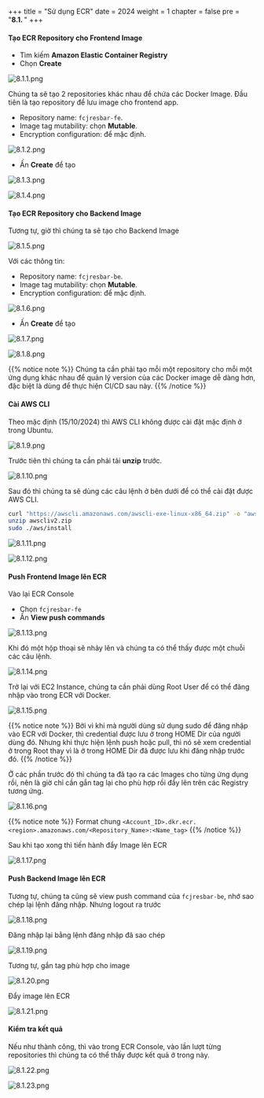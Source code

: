 +++
title = "Sử dụng ECR"
date = 2024
weight = 1
chapter = false
pre = "<b>8.1. </b>"
+++

#### Tạo ECR Repository cho Frontend Image

- Tìm kiếm **Amazon Elastic Container Registry**
- Chọn **Create**

![8.1.1.png](/images/8-push-image/8.1.1.png)

Chúng ta sẽ tạo 2 repositories khác nhau để chứa các Docker Image. Đầu tiên là tạo repository để lưu image cho frontend app.

- Repository name: `fcjresbar-fe`.
- Image tag mutability: chọn **Mutable**.
- Encryption configuration: để mặc định.

![8.1.2.png](/images/8-push-image/8.1.2.png)

- Ấn **Create** để tạo

![8.1.3.png](/images/8-push-image/8.1.3.png)

![8.1.4.png](/images/8-push-image/8.1.4.png)

#### Tạo ECR Repository cho Backend Image

Tương tự, giờ thì chúng ta sẽ tạo cho Backend Image

![8.1.5.png](/images/8-push-image/8.1.5.png)

Với các thông tin:

- Repository name: `fcjresbar-be`.
- Image tag mutability: chọn **Mutable**.
- Encryption configuration: để mặc định.

![8.1.6.png](/images/8-push-image/8.1.6.png)

- Ấn **Create** để tạo

![8.1.7.png](/images/8-push-image/8.1.7.png)

![8.1.8.png](/images/8-push-image/8.1.8.png)

{{% notice note %}}
Chúng ta cần phải tạo mỗi một repository cho mỗi một ứng dụng khác nhau để quản lý version của các Docker image dễ dàng hơn, đặc biệt là dùng để thực hiện CI/CD sau này.
{{% /notice %}}

#### Cài AWS CLI

Theo mặc định (15/10/2024) thì AWS CLI không được cài đặt mặc định ở trong Ubuntu.

![8.1.9.png](/images/8-push-image/8.1.9.png)

Trước tiên thì chúng ta cần phải tải **unzip** trước.

![8.1.10.png](/images/8-push-image/8.1.10.png)

Sau đó thì chúng ta sẽ dùng các câu lệnh ở bên dưới để có thể cài đặt được AWS CLI.

```bash
curl "https://awscli.amazonaws.com/awscli-exe-linux-x86_64.zip" -o "awscliv2.zip"
unzip awscliv2.zip
sudo ./aws/install
```

![8.1.11.png](/images/8-push-image/8.1.11.png)

![8.1.12.png](/images/8-push-image/8.1.12.png)

#### Push Frontend Image lên ECR

Vào lại ECR Console

- Chọn `fcjresbar-fe`
- Ấn **View push commands**

![8.1.13.png](/images/8-push-image/8.1.13.png)

Khi đó một hộp thoại sẽ nhảy lên và chúng ta có thể thấy được một chuỗi các câu lệnh.

![8.1.14.png](/images/8-push-image/8.1.14.png)

Trở lại với EC2 Instance, chúng ta cần phải dùng Root User để có thể đăng nhập vào trong ECR với Docker.

![8.1.15.png](/images/8-push-image/8.1.15.png)

{{% notice note %}}
Bởi vì khi mà người dùng sử dụng sudo để đăng nhập vào ECR với Docker, thì credential được lưu ở trong HOME Dir của người dùng đó. Nhưng khi thực hiện lệnh push hoặc pull, thì nó sẽ xem credential ở trong Root thay vì là ở trong HOME Dir đã được lưu khi đăng nhập trước đó.
{{% /notice %}}

Ở các phần trước đó thì chúng ta đã tạo ra các Images cho từng ứng dụng rồi, nên là giờ chỉ cần gắn tag lại cho phù hợp rồi đẩy lên trên các Registry tương ứng.

![8.1.16.png](/images/8-push-image/8.1.16.png)

{{% notice note %}}
Format chung `<Account_ID>.dkr.ecr.<region>.amazonaws.com/<Repository_Name>:<Name_tag>`
{{% /notice %}}

Sau khi tạo xong thì tiến hành đẩy Image lên ECR

![8.1.17.png](/images/8-push-image/8.1.17.png)

#### Push Backend Image lên ECR

Tương tự, chúng ta cũng sẽ view push command của `fcjresbar-be`, nhớ sao chép lại lệnh đăng nhập. Nhưng logout ra trước

![8.1.18.png](/images/8-push-image/8.1.18.png)

Đăng nhập lại bằng lệnh đăng nhập đã sao chép

![8.1.19.png](/images/8-push-image/8.1.19.png)

Tương tự, gắn tag phù hợp cho image

![8.1.20.png](/images/8-push-image/8.1.20.png)

Đẩy image lên ECR

![8.1.21.png](/images/8-push-image/8.1.21.png)

#### Kiểm tra kết quả

Nếu như thành công, thì vào trong ECR Console, vào lần lượt từng repositories thì chúng ta có thể thấy được kết quả ở trong này.

![8.1.22.png](/images/8-push-image/8.1.22.png)

![8.1.23.png](/images/8-push-image/8.1.23.png)
